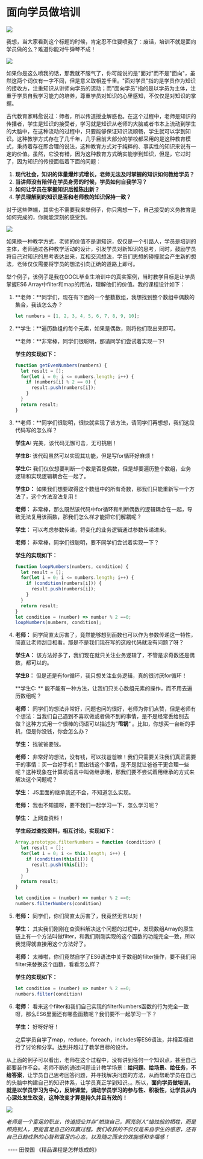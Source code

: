 # 面向学员做培训

![](http://ww1.sinaimg.cn/large/af4e9f79ly1g5t88o12pyj20sg0bkwiu.jpg)

我想，当大家看到这个标题的时候，肯定忍不住要喷我了：废话，培训不就是面向学员做的么？难道你能对牛弹琴不成！

![](http://ww1.sinaimg.cn/large/af4e9f79ly1g5ta1brkoaj20dt08fwfi.jpg)

如果你是这么喷我的话，那我就不服气了，你可能说的是"面对"而不是"面向"，虽然这两个词仅有一字不同，但是意义取相差千里。"面对学员"指的是学员作为知识的接收方，注重知识从讲师向学员的流动；而"面向学员"指的是以学员为主体，注重于学员自我学习能力的培养，尊重学员对知识的心里感知，不仅仅是对知识的掌握。

古代教育家韩愈说过：师者，所以传道授业解惑也。在这个过程中，老师是知识的传播者，学生是知识的接受者，学习就是知识从老师的大脑或者书本上流动到学生的大脑中，在这种流动的过程中，只要能够保证知识流顺畅，学生就可以学到知识。这种教学方式存在了几千年，几乎目前大部分的学校都采用的是这种教育模式，秉持着存在即合理的说法，这种教育方式对于纯粹的、事实性的知识来说有一定的价值。虽然，它没有错，因为这种教育方式确实能学到知识，但是，它过时了，因为知识的传授面临着下面的问题：

1. **现代社会，知识的体量爆炸式增长，老师无法及时掌握的知识如何教给学员？**
2. **当讲师没有陪伴在学员身旁的时候，学员如何自我学习？**
3. **如何让学员在掌握知识后推陈出新？**
4. **学员理解到的知识是否和老师教的知识保持一致？**

对于这些弊端，其实也不需要我来举例子，你只需想一下，自己接受的义务教育是如何完成的，你就能深刻的感受到。

![](http://ww1.sinaimg.cn/large/af4e9f79ly1g5t8v9qnysj20f008oju6.jpg)

如果换一种教学方式，老师的价值不是讲知识，仅仅是一个引路人，学员是培训的主体，老师通过各种教学活动的设计，引发学员对新知识的思考，同时，鼓励学员将自己对知识的思考表达出来，互相交流想法，学员们思想的碰撞就会产生新的想法，老师仅仅需要将学员的想法引向正确的道路上即可。

举个例子，该例子是我在OOCL毕业生培训中的真实案例，当时教学目标是让学员掌握ES6 Array中filter和map的用法，理解他们的价值。我的课程设计如下：

1. **老师：**同学们，现在有下面的一个整数数组，我想找到整个数组中偶数的集合，我该怎么办？

   ```javascript
   let numbers = [1, 2, 3, 4, 5, 6, 7, 8, 9, 10];
   ```

2. **学生：**遍历数组的每个元素，如果是偶数，则将他们取出来即可。

   **老师：**非常棒，同学们很聪明，那请同学们尝试着实现一下!

   **学生的实现如下：**

   ```javascript
   function getEvenNumbers(numbers) {
     let result = [];
     for(let i = 0; i <= numbers.length; i++) {
       if (numbers[i] % 2 == 0) {
         result.push(numbers[i]);
       }
     }
     return result;
   }
   ```

3. **老师：**同学们很聪明，很快就实现了该方法，请同学们再想想，我们这段代码写的怎么样？

   **学生A:**  完美，该代码无懈可击，无可挑剔！

   **学生B:**  该代码虽然可以实现其功能，但是写for循环好麻烦！

   **学生C:**  我们仅仅想要判断一个数是否是偶数，但是却要遍历整个数组，业务逻辑和实现逻辑耦合在一起了。

   **学生D：** 如果我们想要取得这个数组中的所有奇数，那我们只能重新写一个方法了，这个方法没法复用！

   **老师：** 非常棒，那么既然该代码中for循环和判断偶数的逻辑耦合在一起，导致无法复用该函数，那我们怎么样才能把它们解耦呢？

   **学生：** 可以考虑参数传递，将变化的业务逻辑通过参数传递进来。

   **老师：** 非常棒，同学们很聪明，要不同学们尝试着实现一下？

   **学生的实现如下：**

   ```javascript
   function loopNumbers(numbers, condition) {
     let result = [];
     for(let i = 0; i <= numbers.length; i++) {
       if (condition(numbers[i])) {
         result.push(numbers[i]);
       }
     }
     return result;
   }
   let condition = (number) => number % 2 ==0;
   loopNumbers(numbers, condition);
   ```

4. **老师：** 同学简直太厉害了，竟然能够想到函数也可以作为参数传递这一特性，简直让老师刮目相看。那是不是我们现在写的这段代码就没有问题了呀？

   **学生A：** 该方法好多了，我们现在就只关注业务逻辑了，不管是求奇数还是偶数，都可以的。

   **学生B：** 但是还是有for循环，我只想关注业务逻辑，真的很讨厌for循环！

   **学生C: **  能不能有一种方法，让我们只关心数组元素的操作，而不用去遍历数组呢？

   **老师：**  同学们的想法非常好，问题也问的很好，老师为你们点赞，但是老师有个想法：当我们自己遇到不喜欢做或者做不到的事情，是不是经常丢给别去做？这种方式用一个很棒的词语可以描述为”**甩锅**“ 。比如，你想买一台新的手机，但是你没钱，你会怎么办？

   **学生：** 找爸爸要钱。

   **老师：** 非常好的想法，没有钱，可以找爸爸嘛！我们只需要关注我们真正需要干的事情：买一台好手机！而出钱这个事情，是不是就让爸爸干更合理一些呢？这种现象在计算机语言中叫做继承哦，那我们要不尝试着用继承的方式来解决这个问题呢？

   **学生：** JS里面的继承我还不会，不知道怎么实现。

   **老师：** 我也不知道呀，要不我们一起学习一下，怎么学习呢？

   **学生：** 上网查资料！

   **学生经过查找资料，相互讨论，实现如下：**

   ```javascript
   Array.prototype.filterNumbers = function (condition) {
     let result = [];
     for(let i = 0; i <= this.length; i++) {
       if (condition(this[i])) {
         result.push(this[i]);
       }
     }
     return result;
   }
   
   let condition = (number) => number % 2 ==0;
   numbers.filterNumbers(condition)
   ```

5. **老师：** 同学们，你们简直太厉害了，我竟然无言以对！

   **学生：** 其实我们刚刚在查资料解决这个问题的过程中，发现数组Array的原生链上有一个方法叫做filter，和我们刚刚实现的这个函数的功能完全一致，所以我觉得就直接用这个方法好了。

   **老师：** 太棒啦，你们竟然自学了ES6语法中关于数组的filter操作，要不我们用filter来替换这个函数，看看怎么样？

   **学生的实现如下：**

   ```javascript
   let condition = (number) => number % 2 ==0;
   numbers.filter(condition)
   ```

6. **老师：** 看来这个filter和我们自己实现的filterNumbers函数的行为完全一致呀，那么ES6里面还有哪些函数呢？我们要不一起学习一下？

   **学生：** 好呀好呀！

   之后学员自学了map，reduce，foreach，includes等ES6语法，并相互相进行了讨论和分享。达到并超过了教学目标的设计。

从上面的例子可以看出，老师在这个过程中，没有讲到任何一个知识点，甚至自己都要装作不会。老师不断的通过问题设计教学场景：**给问题、给场景、给任务，不给答案**，让学员自己思考回答问题，并寻找解决问题的方法，从而帮助学员在自己的头脑中构建自己的知识体系，让学员真正学到知识。。所以，**面向学员做培训，就是以学员学习为中心，反转课堂，调动学员学习的参与性、积极性，让学员从内心深处发生改变，这种改变才算是持久并且有效的！**

![](http://ww1.sinaimg.cn/large/af4e9f79ly1fwtspjaok7j20lo0m843p.jpg)

​           *老师是一个富足的职业，传道授业并非”燃烧自己，照亮别人“蜡烛般的牺牲，而是照亮别人，更能富足自己的双赢过程。我们收获的不仅仅是来自学生的感恩，还有自己日趋成熟的心智和富足的心态，以及随之而来的效能感和幸福感！*

​                                                                                                                           ---- 田俊国 《精品课程是怎样炼成的》
